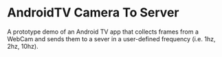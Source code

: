# AndroidTV Camera To Server
A prototype demo of an Android TV app that collects frames from a WebCam and sends them to a sever in a user-defined frequency (i.e. 1hz, 2hz, 10hz).
